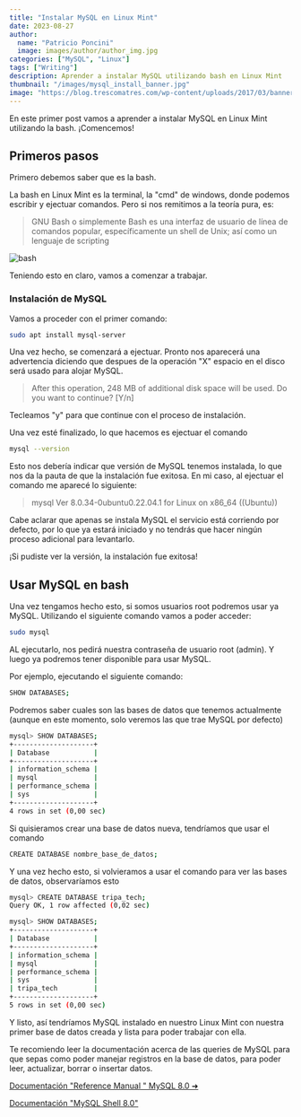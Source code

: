 ```yaml
---
title: "Instalar MySQL en Linux Mint"
date: 2023-08-27
author: 
  name: "Patricio Poncini"
  image: images/author/author_img.jpg
categories: ["MySQL", "Linux"]
tags: ["Writing"]
description: Aprender a instalar MySQL utilizando bash en Linux Mint
thumbnail: "/images/mysql_install_banner.jpg"
image: "https://blog.trescomatres.com/wp-content/uploads/2017/03/banner-mysql.jpg"
---
```


En este primer post vamos a aprender a instalar MySQL en Linux Mint utilizando la bash. ¡Comencemos!
## Primeros pasos

Primero debemos saber que es la bash.

La bash en Linux Mint es la terminal, la "cmd" de windows, donde podemos escribir y ejectuar comandos. Pero si nos remitimos a la teoría pura, es:
> GNU Bash o simplemente Bash es una interfaz de usuario de línea de comandos popular, específicamente un shell de Unix; así como un lenguaje de scripting

![bash](https://i.insider.com/542451726da811d27b0a4127?width=1000&format=jpeg&auto=webp)

Teniendo esto en claro, vamos a comenzar a trabajar.

### Instalación de MySQL
Vamos a proceder con el primer comando:

```bash
sudo apt install mysql-server
```
Una vez hecho, se comenzará a ejectuar. Pronto nos aparecerá una advertencia diciendo que despues de la operación "X" espacio en el disco será usado para alojar MySQL. 
> After this operation, 248 MB of additional disk space will be used.
> Do you want to continue? [Y/n]

Tecleamos "y" para que continue con el proceso de instalación.

Una vez esté finalizado, lo que hacemos es ejectuar el comando
```bash
mysql --version
```
Esto nos debería indicar que versión de MySQL tenemos instalada, lo que nos da la pauta de que la instalación fue exitosa. En mi caso, al ejectuar el comando me aparecé lo siguiente:
> mysql  Ver 8.0.34-0ubuntu0.22.04.1 for Linux on x86_64 ((Ubuntu))

Cabe aclarar que apenas se instala MySQL el servicio está corriendo por defecto, por lo que ya estará iniciado y no tendrás que hacer ningún proceso adicional para levantarlo.

¡Si pudiste ver la versión, la instalación fue exitosa!

## Usar MySQL en bash
Una vez tengamos hecho esto, si somos usuarios root podremos usar ya MySQL. Utilizando el siguiente comando vamos a poder acceder:
```bash
sudo mysql
```
AL ejecutarlo, nos pedirá nuestra contraseña de usuario root (admin). Y luego ya podremos tener disponible para usar MySQL.

Por ejemplo, ejecutando el siguiente comando:
```bash
SHOW DATABASES;
```
Podremos saber cuales son las bases de datos que tenemos actualmente (aunque en este momento, solo veremos las que trae MySQL por defecto)
```bash
mysql> SHOW DATABASES;
+--------------------+
| Database           |
+--------------------+
| information_schema |
| mysql              |
| performance_schema |
| sys                |
+--------------------+
4 rows in set (0,00 sec)
```

Si quisieramos crear una base de datos nueva, tendríamos que usar el comando
```bash
CREATE DATABASE nombre_base_de_datos;
```
Y una vez hecho esto, si volvieramos a usar el comando para ver las bases de datos, observaríamos esto
```bash
mysql> CREATE DATABASE tripa_tech;
Query OK, 1 row affected (0,02 sec)
```
```bash
mysql> SHOW DATABASES;
+--------------------+
| Database           |
+--------------------+
| information_schema |
| mysql              |
| performance_schema |
| sys                |
| tripa_tech         |
+--------------------+
5 rows in set (0,00 sec)
```
Y listo, así tendríamos MySQL instalado en nuestro Linux Mint con nuestra primer base de datos creada y lista para poder trabajar con ella.

Te recomiendo leer la documentación acerca de las queries de MySQL para que sepas como poder manejar registros en la base de datos, para poder leer, actualizar, borrar o insertar datos. 

[Documentación "Reference Manual " MySQL 8.0 ➜](https://dev.mysql.com/doc/refman/8.0/en/select.html)

[Documentación "MySQL Shell 8.0"](https://dev.mysql.com/doc/mysql-shell/8.0/en/)